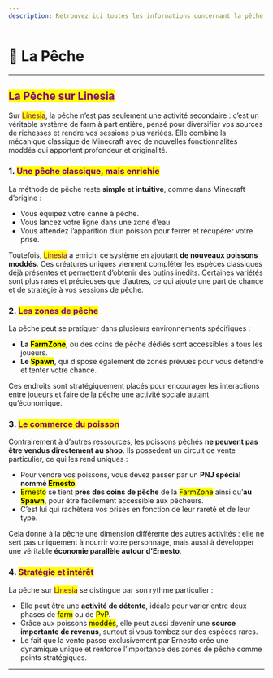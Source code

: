 ```yaml
---
description: Retrouvez ici toutes les informations concernant la pêche
---
```


# 🐠 La Pêche

***

## <mark style="color:purple;">La Pêche sur Linesia</mark>

Sur <mark style="color:purple;">Linesia</mark>, la pêche n’est pas seulement une activité secondaire : c’est un véritable système de farm à part entière, pensé pour diversifier vos sources de richesses et rendre vos sessions plus variées. Elle combine la mécanique classique de Minecraft avec de nouvelles fonctionnalités moddés qui apportent profondeur et originalité.

### 1. <mark style="color:purple;">Une pêche classique, mais enrichie</mark>

La méthode de pêche reste **simple et intuitive**, comme dans Minecraft d’origine :

* Vous équipez votre canne à pêche.
* Vous lancez votre ligne dans une zone d’eau.
* Vous attendez l’apparition d’un poisson pour ferrer et récupérer votre prise.

Toutefois, <mark style="color:purple;">Linesia</mark> a enrichi ce système en ajoutant **de nouveaux poissons moddés**. Ces créatures uniques viennent compléter les espèces classiques déjà présentes et permettent d’obtenir des butins inédits. Certaines variétés sont plus rares et précieuses que d’autres, ce qui ajoute une part de chance et de stratégie à vos sessions de pêche.

### 2. <mark style="color:purple;">Les zones de pêche</mark>

La pêche peut se pratiquer dans plusieurs environnements spécifiques :

* **La&#x20;**<mark style="color:$danger;">**FarmZone**</mark>, où des coins de pêche dédiés sont accessibles à tous les joueurs.
* **Le&#x20;**<mark style="color:$danger;">**Spawn**</mark>, qui dispose également de zones prévues pour vous détendre et tenter votre chance.

Ces endroits sont stratégiquement placés pour encourager les interactions entre joueurs et faire de la pêche une activité sociale autant qu’économique.

### 3. <mark style="color:purple;">Le commerce du poisson</mark>

Contrairement à d’autres ressources, les poissons pêchés **ne peuvent pas être vendus directement au shop**. Ils possèdent un circuit de vente particulier, ce qui les rend uniques :

* Pour vendre vos poissons, vous devez passer par un **PNJ spécial nommé&#x20;**<mark style="color:$danger;">**Ernesto**</mark>.
* <mark style="color:$danger;">Ernesto</mark> se tient **près des coins de pêche** de la <mark style="color:$danger;">FarmZone</mark> ainsi qu’**au&#x20;**<mark style="color:$danger;">**Spawn**</mark>, pour être facilement accessible aux pêcheurs.
* C’est lui qui rachètera vos prises en fonction de leur rareté et de leur type.

Cela donne à la pêche une dimension différente des autres activités : elle ne sert pas uniquement à nourrir votre personnage, mais aussi à développer une véritable **économie parallèle autour d’Ernesto**.

### 4. <mark style="color:purple;">Stratégie et intérêt</mark>

La pêche sur <mark style="color:purple;">Linesia</mark> se distingue par son rythme particulier :

* Elle peut être une **activité de détente**, idéale pour varier entre deux phases de <mark style="color:$danger;">farm</mark> ou de <mark style="color:$danger;">PvP</mark>.
* Grâce aux poissons <mark style="color:$danger;">moddés</mark>, elle peut aussi devenir une **source importante de revenus**, surtout si vous tombez sur des espèces rares.
* Le fait que la vente passe exclusivement par Ernesto crée une dynamique unique et renforce l’importance des zones de pêche comme points stratégiques.

***
